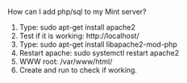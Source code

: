 How can I add php/sql to my Mint server?

1. Type: sudo apt-get install apache2
2. Test if it is working: http://localhost/
3. Type: sudo apt-get install libapache2-mod-php
4. Restart apache: sudo systemctl restart apache2
5. WWW root: /var/www/html/
6. Create <?php phpinfo() ?> and run to check if working.
